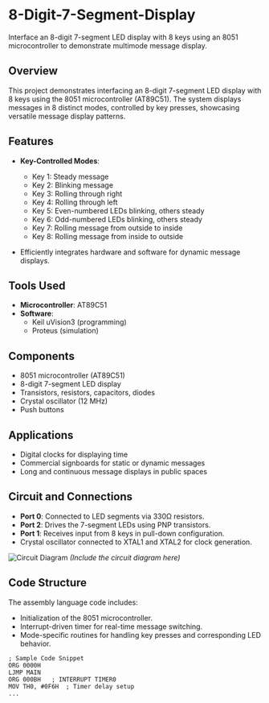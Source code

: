 # 8-Digit-7-Segment-Display
 Interface an 8-digit 7-segment LED display with 8 keys using an 8051 microcontroller to demonstrate multimode message display.

## Overview  
This project demonstrates interfacing an 8-digit 7-segment LED display with 8 keys using the 8051 microcontroller (AT89C51). The system displays messages in 8 distinct modes, controlled by key presses, showcasing versatile message display patterns.  

## Features  
- **Key-Controlled Modes**:  
  - Key 1: Steady message  
  - Key 2: Blinking message  
  - Key 3: Rolling through right  
  - Key 4: Rolling through left  
  - Key 5: Even-numbered LEDs blinking, others steady  
  - Key 6: Odd-numbered LEDs blinking, others steady  
  - Key 7: Rolling message from outside to inside  
  - Key 8: Rolling message from inside to outside  

- Efficiently integrates hardware and software for dynamic message displays.  

## Tools Used  
- **Microcontroller**: AT89C51  
- **Software**:  
  - Keil uVision3 (programming)  
  - Proteus (simulation)  

## Components  
- 8051 microcontroller (AT89C51)  
- 8-digit 7-segment LED display  
- Transistors, resistors, capacitors, diodes  
- Crystal oscillator (12 MHz)  
- Push buttons  

## Applications  
- Digital clocks for displaying time  
- Commercial signboards for static or dynamic messages  
- Long and continuous message displays in public spaces  

## Circuit and Connections  
- **Port 0**: Connected to LED segments via 330Ω resistors.  
- **Port 2**: Drives the 7-segment LEDs using PNP transistors.  
- **Port 1**: Receives input from 8 keys in pull-down configuration.  
- Crystal oscillator connected to XTAL1 and XTAL2 for clock generation.  

![Circuit Diagram](path/to/diagram) *(Include the circuit diagram here)*  

## Code Structure  
The assembly language code includes:  
- Initialization of the 8051 microcontroller.  
- Interrupt-driven timer for real-time message switching.  
- Mode-specific routines for handling key presses and corresponding LED behavior.  

```assembly
; Sample Code Snippet
ORG 0000H  
LJMP MAIN  
ORG 000BH   ; INTERRUPT TIMER0  
MOV TH0, #0F6H  ; Timer delay setup  
...
